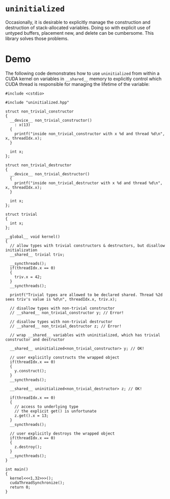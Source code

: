 `uninitialized`
==============

Occasionally, it is desirable to explicitly manage the construction and destruction of stack-allocated variables.
Doing so with explicit use of untyped buffers, placement new, and delete can be cumbersome. This library solves those
problems.

Demo
====

The following code demonstrates how to use `uninitialized` from within a CUDA kernel
on variables in `__shared__` memory to explicitly control which CUDA thread is responsible for managing the
lifetime of the variable:

```
#include <cstdio>

#include "uninitialized.hpp"

struct non_trivial_constructor
{
  __device__ non_trivial_constructor()
    : x(13)
  {
    printf("inside non_trivial_constructor with x %d and thread %d\n", x, threadIdx.x);
  }

  int x;
};

struct non_trivial_destructor
{
  __device__ non_trivial_destructor()
  {
    printf("inside non_trivial_destructor with x %d and thread %d\n", x, threadIdx.x);
  }

  int x;
};

struct trivial
{
  int x;
};

__global__ void kernel()
{
  // allow types with trivial constructors & destructors, but disallow initialization
  __shared__ trivial triv;
  
  __syncthreads();
  if(threadIdx.x == 0)
  {
    triv.x = 42;
  }
  __syncthreads();

  printf("Trivial types are allowed to be declared shared. Thread %2d sees triv's value is %d\n", threadIdx.x, triv.x);

  // disallow types with non-trivial constructor
  // __shared__ non_trivial_constructor y; // Error!

  // disallow types with non-trivial destructor
  // __shared__ non_trivial_destructor z; // Error!

  // wrap __shared__ variables with uninitialized, which has trivial constructor and destructor

  __shared__ uninitialized<non_trivial_constructor> y; // OK!

  // user explicitly constructs the wrapped object
  if(threadIdx.x == 0)
  {
    y.construct();
  }
  __syncthreads();

  __shared__ uninitialized<non_trivial_destructor> z; // OK!

  if(threadIdx.x == 0)
  {
    // access to underlying type
    // the explicit get() is unfortunate
    z.get().x = 13;
  }
  __syncthreads();

  // user explicitly destroys the wrapped object
  if(threadIdx.x == 0)
  {
    z.destroy();
  }
  __syncthreads();
}

int main()
{
  kernel<<<1,32>>>();
  cudaThreadSynchronize();
  return 0;
}
```

